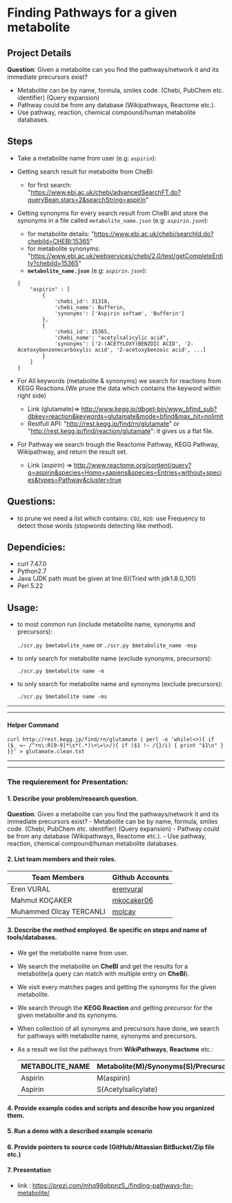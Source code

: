 # Finding Pathways for a given metabolite

## Project Details
__Question__: Given a metabolite can you find the pathways/network it and its immediate precursors
exist?
* Metabolite can be by name, formula, smiles code. (Chebi, PubChem etc. identifier) (Query expansion)
* Pathway could be from any database (Wikipathways, Reactome etc.).
* Use pathway, reaction, chemical compound/human metabolite databases.

##  Steps
- Take a metabolite name from user (e.g: _`aspirin`_):
- Getting search result for metabolite from CheBI:
	* for first search: "https://www.ebi.ac.uk/chebi/advancedSearchFT.do?queryBean.stars=2&searchString=aspirin"

- Getting synonyms for every search result from CheBI and store the synonyms in a file called `metabolite_name.json` (e.g: _`aspirin.json`_):
	* for metabolite details: "https://www.ebi.ac.uk/chebi/searchId.do?chebiId=CHEBI:15365"
	* for metabolite synonyms: "https://www.ebi.ac.uk/webservices/chebi/2.0/test/getCompleteEntity?chebiId=15365"
	* __`metabolite_name.json`__ (e.g: _`aspirin.json`_):
	```
	{
		"aspirin" : [
			{
				'chebi_id': 31318,
				'chebi_name': Bufferin,
				'synonyms': ['Aspirin softam', 'Bufferin']
			},
			{
				'chebi_id': 15365,
				'chebi_name': "acetylsalicylic acid",
				'synonyms': ['2-(ACETYLOXY)BENZOIC ACID', '2-Acetoxybenzenecarboxylic acid', '2-acetoxybenzoic acid', ...]
			}
		]
	}
	```

- For All keywords (metabolite & synonyms) we search for reactions from KEGG Reactions.(We prune the data which contains the keyword within right side)
	* Link (glutamate)=> http://www.kegg.jp/dbget-bin/www_bfind_sub?dbkey=reaction&keywords=glutamate&mode=bfind&max_hit=nolimit
	* Restfull API: "http://rest.kegg.jp/find/rn/glutamate" or "http://rest.kegg.jp/find/reaction/glutamate": it gives us a flat file.

- For Pathway we search trough the Reactome Pathway, KEGG Pathway, Wikipathway, and return the result set.
	* Link (aspirin) => http://www.reactome.org/content/query?q=aspirin&species=Homo+sapiens&species=Entries+without+species&types=Pathway&cluster=true


## Questions:
- to prune we need a list which contains: `CO2`, `H2O`: use Frequency to detect those words (stopwords detecting like method).

## Dependicies:
-	curl 7.47.0
- Python2.7
- Java (JDK path must be given at line 6)(Tried with jdk1.8.0_101)
- Perl 5.22

## Usage:
- to most common run (include metabolite name, synonyms and precursors):

	``` ./scr.py $metabolite_name ```
	or
	``` ./scr.py $metabolite_name -msp ```

- to only search for metabolite name (exclude synonyms, precursors):

	``` ./scr.py $metabolite name -m ```

- to only search for metabolite name and synonyms (exclude precursors):

	``` ./scr.py $metabolite name -ms ```
	
---
---
#### Helper Command
```
curl http://rest.kegg.jp/find/rn/glutamate | perl -e 'while(<>){ if ($_ =~ /^rn\:R[0-9]*\s*(.*)\<\=\>/){ if ($1 !~ /{}/i) { print "$1\n" }  }}' > glutamate.clean.txt
```
---
---
### The requierement for Presentation:

#### 1. Describe your problem/research question.

__Question__: Given a metabolite can you find the pathways/network it and its immediate precursors exist?
	- Metabolite can be by name, formula, smiles code. (Chebi, PubChem etc. identifier) (Query expansion)
	- Pathway could be from any database (Wikipathways, Reactome etc.).
	- Use pathway, reaction, chemical compound/human metabolite databases.

#### 2. List team members and  their roles.

| Team Members            | Github Accounts                           |
|-------------------------|-------------------------------------------|
| Eren VURAL              |[erenvural](https://github.com/erenvural)  |
| Mahmut KOÇAKER          |[mkocaker06](https://github.com/mkocaker06)|
| Muhammed Olcay TERCANLI |[molcay](https://github.com/molcay)        |

#### 3. Describe the method employed. Be specific on steps and name of tools/databases.
* We get the metabolite name from user.
* We search the metabolite on __CheBI__ and get the results for a metabolite(a query can match with multiple entry on __CheBI__).
* We visit every matches pages and getting the synonyms for the given metabolite.
* We search through the __KEGG Reaction__ and getting precursor for the given metabolite and its synonyms.
* When collection of all synonyms and precursors have done, we search for pathways with metabolite name, synonyms and precursors.
* As a result we list the pathways from __WikiPathways__, __Reactome__ etc.:

	| METABOLITE_NAME		| Metabolite(M)/Synonyms(S)/Precursor(P)		| PATHWAYS 		        |
	|-----------------------|-----------------------------------------------|-----------------------|
	| Aspirin 				| M(aspirin)									| URL(wikipathways/asd) |
	| Aspirin 				| S(Acetylsalicylate)							| URL(wikipathways/asd) |

#### 4. Provide example codes and scripts and describe how you organized them.

#### 5. Run a demo with a described example scenario

#### 6.  Provide pointers to source code (GitHub/Attassian BitBucket/Zip file etc.)

#### 7. Presentation
* link : https://prezi.com/mhq98qbpnz5_/finding-pathways-for-metabolite/
